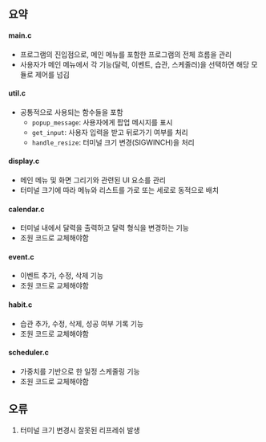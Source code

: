 ## 요약

#### **main.c**

- 프로그램의 진입점으로, 메인 메뉴를 포함한 프로그램의 전체 흐름을 관리
- 사용자가 메인 메뉴에서 각 기능(달력, 이벤트, 습관, 스케줄러)을 선택하면 해당 모듈로 제어를 넘김

#### **util.c**

- 공통적으로 사용되는 함수들을 포함
  - `popup_message`: 사용자에게 팝업 메시지를 표시
  - `get_input`: 사용자 입력을 받고 뒤로가기 여부를 처리
  - `handle_resize`: 터미널 크기 변경(SIGWINCH)을 처리

#### **display.c**

- 메인 메뉴 및 화면 그리기와 관련된 UI 요소를 관리
- 터미널 크기에 따라 메뉴와 리스트를 가로 또는 세로로 동적으로 배치

#### **calendar.c**

- 터미널 내에서 달력을 출력하고 달력 형식을 변경하는 기능
- 조원 코드로 교체해야함

#### **event.c**

- 이벤트 추가, 수정, 삭제 기능
- 조원 코드로 교체해야함

#### **habit.c**

- 습관 추가, 수정, 삭제, 성공 여부 기록 기능
- 조원 코드로 교체해야함

#### **scheduler.c**

- 가중치를 기반으로 한 일정 스케줄링 기능
- 조원 코드로 교체해야함



## 오류

1. 터미널 크기 변경시 잘못된 리프레쉬 발생